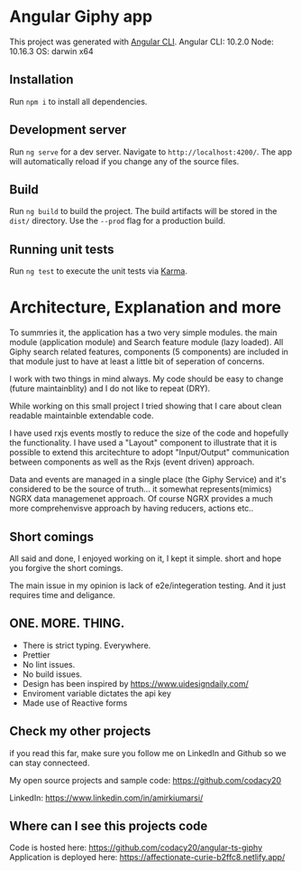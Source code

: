 # Angular Giphy app

This project was generated with [Angular CLI](https://github.com/angular/angular-cli).
Angular CLI: 10.2.0
Node: 10.16.3
OS: darwin x64

## Installation

Run `npm i` to install all dependencies.

## Development server

Run `ng serve` for a dev server. Navigate to `http://localhost:4200/`. The app will automatically reload if you change any of the source files.

## Build

Run `ng build` to build the project. The build artifacts will be stored in the `dist/` directory. Use the `--prod` flag for a production build.

## Running unit tests

Run `ng test` to execute the unit tests via [Karma](https://karma-runner.github.io).

# Architecture, Explanation and more
To summries it, the application has a two very simple modules. the main module (application module) and Search feature module (lazy loaded). All Giphy search related features, components (5 components) are included in that module just to have at least a little bit of seperation of concerns.

I work with two things in mind always. My code should be easy to change (future maintainblity) and I do not like to repeat (DRY).

While working on this small project I tried showing that I care about clean readable maintainble extendable code. 

I have used rxjs events mostly to reduce the size of the code and hopefully the functionality. I have used a "Layout" component to illustrate that it is possible to extend this arcitechture to adopt "Input/Output" communication between components as well as the Rxjs (event driven) approach.

Data and events are managed in a single place (the Giphy Service) and it's considered to be the source of truth... it somewhat represents(mimics) NGRX data managemenet approach. Of course NGRX provides a much more comprehenvisve approach by having reducers, actions etc..

## Short comings
All said and done, I enjoyed working on it, I kept it simple. short and hope you forgive the short comings.

The main issue in my opinion is lack of e2e/integeration testing. And it just requires time and deligance.

## ONE. MORE. THING.
- There is strict typing. Everywhere.
- Prettier
- No lint issues.
- No build issues.
- Design has been inspired by https://www.uidesigndaily.com/
- Enviroment variable dictates the api key
- Made use of Reactive forms


## Check my other projects
if you read this far, make sure you follow me on LinkedIn and Github so we can stay connecteed.

My open source projects and sample code: https://github.com/codacy20


LinkedIn: https://www.linkedin.com/in/amirkiumarsi/


## Where can I see this projects code
Code is hosted here: https://github.com/codacy20/angular-ts-giphy
Application is deployed here: https://affectionate-curie-b2ffc8.netlify.app/